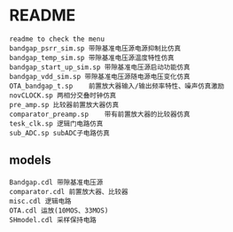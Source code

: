 # README

    readme to check the menu
    bandgap_psrr_sim.sp 带隙基准电压源电源抑制比仿真
    bandgap_temp_sim.sp 带隙基准电压源温度特性仿真
    bandgap_start_up_sim.sp 带隙基准电压源启动功能仿真
    bandgap_vdd_sim.sp 带隙基准电压源随电源电压变化仿真
    OTA_bandgap_t.sp    前置放大器输入/输出频率特性、噪声仿真激励
    novCLOCK.sp 两相分交叠时钟仿真
    pre_amp.sp 比较器前置放大器仿真
    comparator_preamp.sp    带有前置放大器的比较器仿真
    tesk_clk.sp 逻辑门电路仿真
    sub_ADC.sp subADC子电路仿真

## models

    Bandgap.cdl 带隙基准电压源
    comparator.cdl 前置放大器、比较器
    misc.cdl 逻辑电路
    OTA.cdl 运放(10MOS、33MOS)
    SHmodel.cdl 采样保持电路